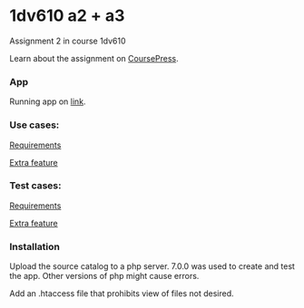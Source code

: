 # 1dv610 a2 + a3
Assignment 2 in course 1dv610

Learn about the assignment on  [CoursePress](https://coursepress.lnu.se/kurs/introduktion-till-mjukvarukvalitet/02-Laborationsuppgifter/3.%20Requirements).


### App 
Running app on [link](http://casaolive.es/1dv610/index.php).


### Use cases:

[Requirements](https://github.com/dntoll/1dv610/blob/master/assignments/A2_resources/UseCases.md)

[Extra feature](https://github.com/liha16/1dv610a2/wiki/Use-Cases)


### Test cases:

[Requirements](https://github.com/dntoll/1dv610/blob/master/assignments/A2_resources/TestCases.md)

[Extra feature](https://github.com/liha16/1dv610a2/wiki/Test-Cases)


### Installation

Upload the source catalog to a php server. 7.0.0 was used to create and test the app. Other versions of php might cause errors.

Add an .htaccess file that prohibits view of files not desired.
